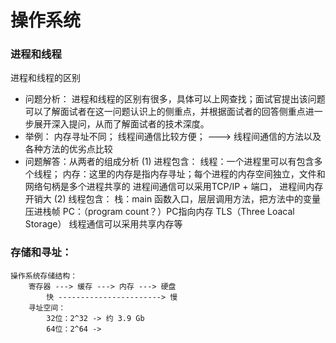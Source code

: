 # 操作系统

### 进程和线程

进程和线程的区别

* 问题分析：
进程和线程的区别有很多，具体可以上网查找；面试官提出该问题可以了解面试者在这一问题认识上的侧重点，并根据面试者的回答侧重点进一步展开深入提问，从而了解面试者的技术深度。
* 举例：
	内存寻址不同；
	线程间通信比较方便； ---> 线程间通信的方法以及各种方法的优劣点比较
* 问题解答：从两者的组成分析
		(1) 进程包含：
			线程：一个进程里可以有包含多个线程；
			内存：这里的内存是指内存寻址；每个进程的内存空间独立，文件和网络句柄是多个进程共享的
			进程间通信可以采用TCP/IP + 端口，
			进程间内存开销大
		(2) 线程包含：
				栈：main 函数入口，层层调用方法，把方法中的变量压进栈帧
				PC：（program count？）PC指向内存
				TLS（Three Loacal Storage）
				线程通信可以采用共享内存等

### 存储和寻址：
	操作系统存储结构：
		寄存器 ---> 缓存 ---> 内存 ---> 硬盘
		    快 -----------------------> 慢
		寻址空间：
			32位：2^32 -> 约 3.9 Gb
			64位：2^64 ->
